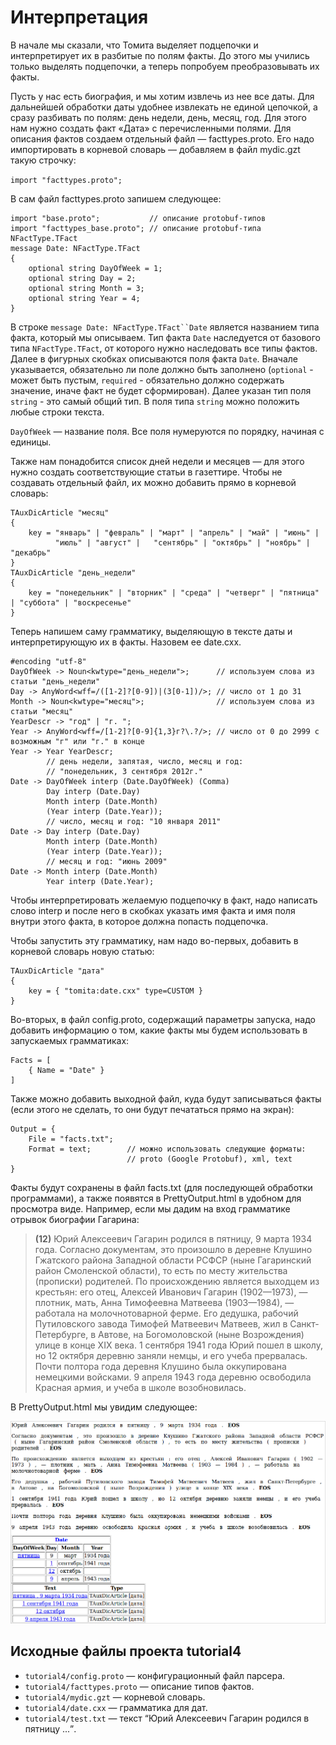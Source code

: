 # Интерпретация

В начале мы сказали, что Томита выделяет подцепочки и интерпретирует их в разбитые по полям факты. До этого мы учились только выделять подцепочки, а теперь попробуем преобразовывать их факты.

Пусть у нас есть биография, и мы хотим извлечь из нее все даты. Для дальнейшей обработки даты удобнее извлекать не единой цепочкой, а сразу разбивать по полям: день недели, день, месяц, год. Для этого нам нужно создать факт «Дата» с перечисленными полями. Для описания фактов создаем отдельный файл — facttypes.proto. Его надо импортировать в корневой словарь — добавляем в файл mydic.gzt такую строчку:

`import "facttypes.proto";`

В сам файл facttypes.proto запишем следующее:

```no-highlight
import "base.proto";           // описание protobuf-типов
import "facttypes_base.proto"; // описание protobuf-типа NFactType.TFact
message Date: NFactType.TFact 
{
    optional string DayOfWeek = 1;
    optional string Day = 2;
    optional string Month = 3;
    optional string Year = 4;
}
```

В строке `message Date: NFactType.TFact``Date` является названием типа факта, который мы описываем. Тип факта `Date` наследуется от базового типа `NFactType.TFact`, от которого нужно наследовать все типы фактов. Далее в фигурных скобках описываются поля факта `Date`. Вначале указывается, обязательно ли поле должно быть заполнено (`optional` - может быть пустым, `required` - обязательно должно содержать значение, иначе факт не будет сформирован). Далее указан тип поля `string` - это самый общий тип. В поля типа `string` можно положить любые строки текста.

`DayOfWeek` — название поля. Все поля нумеруются по порядку, начиная с единицы.

Также нам понадобится список дней недели и месяцев — для этого нужно создать соответствующие статьи в газеттире. Чтобы не создавать отдельный файл, их можно добавить прямо в корневой словарь:

```no-highlight
TAuxDicArticle "месяц"
{
    key = "январь" | "февраль" | "март" | "апрель" | "май" | "июнь" |
          "июль" | "август" |   "сентябрь" | "октябрь" | "ноябрь" | "декабрь"
}
TAuxDicArticle "день_недели"
{
    key = "понедельник" | "вторник" | "среда" | "четверг" | "пятница" | "суббота" | "воскресенье"
}
```

Теперь напишем саму грамматику, выделяющую в тексте даты и интерпретирующую их в факты. Назовем ее date.cxx.

```no-highlight
#encoding "utf-8"
DayOfWeek -> Noun<kwtype="день_недели">;      // используем слова из статьи "день_недели"
Day -> AnyWord<wff=/([1-2]?[0-9])|(3[0-1])/>; // число от 1 до 31
Month -> Noun<kwtype="месяц">;                // используем слова из статьи "месяц"
YearDescr -> "год" | "г. ";
Year -> AnyWord<wff=/[1-2]?[0-9]{1,3}г?\.?/>; // число от 0 до 2999 с возможным "г" или "г." в конце
Year -> Year YearDescr;
        // день недели, запятая, число, месяц и год:
        // "понедельник, 3 сентября 2012г."
Date -> DayOfWeek interp (Date.DayOfWeek) (Comma)
        Day interp (Date.Day) 
        Month interp (Date.Month)
        (Year interp (Date.Year)); 
        // число, месяц и год: "10 января 2011"
Date -> Day interp (Date.Day)
        Month interp (Date.Month)
        (Year interp (Date.Year));
        // месяц и год: "июнь 2009"
Date -> Month interp (Date.Month)
        Year interp (Date.Year);
```

Чтобы интерпретировать желаемую подцепочку в факт, надо написать слово interp и после него в скобках указать имя факта и имя поля внутри этого факта, в которое должна попасть подцепочка.

Чтобы запустить эту грамматику, нам надо во-первых, добавить в корневой словарь новую статью:

```no-highlight
TAuxDicArticle "дата"
{
    key = { "tomita:date.cxx" type=CUSTOM }
}
```

Во-вторых, в файл config.proto, содержащий параметры запуска, надо добавить информацию о том, какие факты мы будем использовать в запускаемых грамматиках:

```no-highlight
Facts = [
    { Name = "Date" }
]
```

Также можно добавить выходной файл, куда будут записываться факты (если этого не сделать, то они будут печататься прямо на экран):

```no-highlight
Output = {
    File = "facts.txt";
    Format = text;        // можно использовать следующие форматы:
                          // proto (Google Protobuf), xml, text
}
```

Факты будут сохранены в файл facts.txt (для последующей обработки программами), а также появятся в PrettyOutput.html в удобном для просмотра виде. Например, если мы дадим на вход грамматике отрывок биографии Гагарина:

> **(12)** Юрий Алексеевич Гагарин родился в пятницу, 9 марта 1934 года. Согласно документам, это произошло в деревне Клушино Гжатского района Западной области РСФСР (ныне Гагаринский район Смоленской области), то есть по месту жительства (прописки) родителей. По происхождению является выходцем из крестьян: его отец, Алексей Иванович Гагарин (1902—1973), — плотник, мать, Анна Тимофеевна Матвеева (1903—1984), — работала на молочнотоварной ферме. Его дедушка, рабочий Путиловского завода Тимофей Матвеевич Матвеев, жил в Санкт-Петербурге, в Автове, на Богомоловской (ныне Возрождения) улице в конце XIX века. 1 сентября 1941 года Юрий пошел в школу, но 12 октября деревню заняли немцы, и его учеба прервалась. Почти полтора года деревня Клушино была оккупирована немецкими войсками. 9 апреля 1943 года деревню освободила Красная армия, и учеба в школе возобновилась.

В PrettyOutput.html мы увидим следующее:

![](images/dategagarin.png)


## Исходные файлы проекта tutorial4 <a name="isxodnyefajjlyproektatutorial4"></a>

* `tutorial4/config.proto` — конфигурационный файл парсера.
* `tutorial4/facttypes.proto` — описание типов фактов.
* `tutorial4/mydic.gzt` — корневой словарь.
* `tutorial4/date.cxx` — грамматика для дат.
* `tutorial4/test.txt` — текст <q>Юрий Алексеевич Гагарин родился в пятницу ...</q>.


